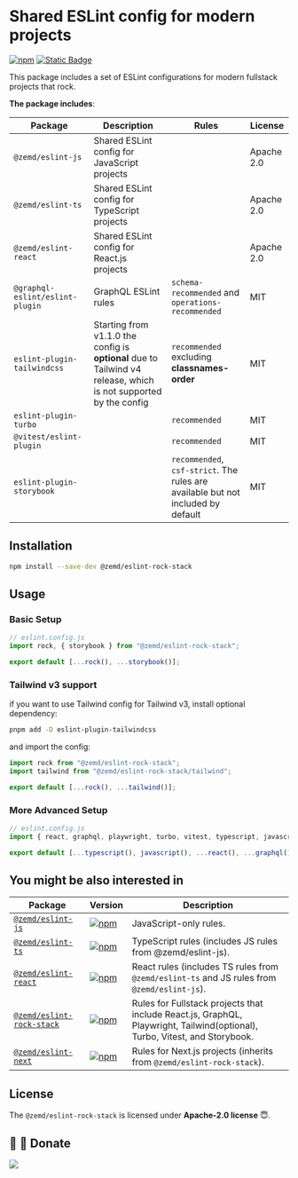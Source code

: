 # Shared ESLint config for modern projects

[![npm](https://img.shields.io/npm/v/@zemd/eslint-rock-stack?color=0000ff&label=npm&labelColor=000)](https://npmjs.com/package/@zemd/eslint-rock-stack)
[![Static Badge](https://img.shields.io/badge/%40zemd%2Feslint--config--flat-gray?style=social&logo=github&label=GitHub&labelColor=blue)](https://github.com/zemd/eslint-flat-config)

This package includes a set of ESLint configurations for modern fullstack projects that rock.

**The package includes**:

| Package                         | Description                                                                                                      | Rules                                                                            | License    |
| ------------------------------- | ---------------------------------------------------------------------------------------------------------------- | -------------------------------------------------------------------------------- | ---------- |
| `@zemd/eslint-js`               | Shared ESLint config for JavaScript projects                                                                     |                                                                                  | Apache 2.0 |
| `@zemd/eslint-ts`               | Shared ESLint config for TypeScript projects                                                                     |                                                                                  | Apache 2.0 |
| `@zemd/eslint-react`            | Shared ESLint config for React.js projects                                                                       |                                                                                  | Apache 2.0 |
| `@graphql-eslint/eslint-plugin` | GraphQL ESLint rules                                                                                             | `schema-recommended` and `operations-recommended`                                | MIT        |
| `eslint-plugin-tailwindcss`     | Starting from v1.1.0 the config is **optional** due to Tailwind v4 release, which is not supported by the config | `recommended` excluding **classnames-order**                                     | MIT        |
| `eslint-plugin-turbo`           |                                                                                                                  | `recommended`                                                                    | MIT        |
| `@vitest/eslint-plugin`         |                                                                                                                  | `recommended`                                                                    | MIT        |
| `eslint-plugin-storybook`       |                                                                                                                  | `recommended`, `csf-strict`. The rules are available but not included by default | MIT        |

## Installation

```bash
npm install --save-dev @zemd/eslint-rock-stack
```

## Usage

### Basic Setup

```javascript
// eslint.config.js
import rock, { storybook } from "@zemd/eslint-rock-stack";

export default [...rock(), ...storybook()];
```

### Tailwind v3 support

if you want to use Tailwind config for Tailwind v3, install optional dependency:

```bash
pnpm add -D eslint-plugin-tailwindcss
```

and import the config:

```javascript
import rock from "@zemd/eslint-rock-stack";
import tailwind from "@zemd/eslint-rock-stack/tailwind";

export default [...rock(), ...tailwind()];
```

### More Advanced Setup

```javascript
// eslint.config.js
import { react, graphql, playwright, turbo, vitest, typescript, javascript } from "@zemd/eslint-rock-stack";

export default [...typescript(), javascript(), ...react(), ...graphql(), ...playwright(), ...turbo(), ...vitest()];
```

## You might be also interested in

| Package                                              | Version                                                                                                                                                 | Description                                                                                                                |
| ---------------------------------------------------- | ------------------------------------------------------------------------------------------------------------------------------------------------------- | -------------------------------------------------------------------------------------------------------------------------- |
| [`@zemd/eslint-js`](../js/README.md)                 | [![npm](https://img.shields.io/npm/v/@zemd/eslint-js?color=0000ff&label=npm&labelColor=000)](https://npmjs.com/package/@zemd/eslint-js)                 | JavaScript-only rules.                                                                                                     |
| [`@zemd/eslint-ts`](../ts/README.md)                 | [![npm](https://img.shields.io/npm/v/@zemd/eslint-ts?color=0000ff&label=npm&labelColor=000)](https://npmjs.com/package/@zemd/eslint-ts)                 | TypeScript rules (includes JS rules from @zemd/eslint-js).                                                                 |
| [`@zemd/eslint-react`](../react/README.md)           | [![npm](https://img.shields.io/npm/v/@zemd/eslint-react?color=0000ff&label=npm&labelColor=000)](https://npmjs.com/package/@zemd/eslint-react)           | React rules (includes TS rules from `@zemd/eslint-ts` and JS rules from `@zemd/eslint-js`).                                |
| [`@zemd/eslint-rock-stack`](../rock-stack/README.md) | [![npm](https://img.shields.io/npm/v/@zemd/eslint-rock-stack?color=0000ff&label=npm&labelColor=000)](https://npmjs.com/package/@zemd/eslint-rock-stack) | Rules for Fullstack projects that include React.js, GraphQL, Playwright, Tailwind(optional), Turbo, Vitest, and Storybook. |
| [`@zemd/eslint-next`](../next/README.md)             | [![npm](https://img.shields.io/npm/v/@zemd/eslint-next?color=0000ff&label=npm&labelColor=000)](https://npmjs.com/package/@zemd/eslint-next)             | Rules for Next.js projects (inherits from `@zemd/eslint-rock-stack`).                                                      |

## License

The `@zemd/eslint-rock-stack` is licensed under **Apache-2.0 license** 😇.

## 💙 💛 Donate

[![](https://img.shields.io/static/v1?label=UNITED24&message=support%20Ukraine&color=blue)](https://u24.gov.ua/)
